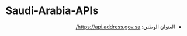# Saudi-Arabia-APIs

<div dir="rtl" markdown="1">

- العنوان الوطني: https://api.address.gov.sa/ 

</div>
